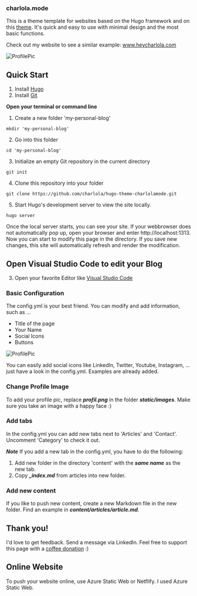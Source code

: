 ### charlola.mode

This is a theme template for websites based on the Hugo framework and on this [theme](https://github.com/nanxiaobei/hugo-paper). It's quick and easy to use with minimal design and the most basic functions.

Check out my website to see a similar example: www.heycharlola.com

![ProfilePic](static/images/screenshot.png)

## Quick Start

1. Install [Hugo](https://gohugo.io/installation/)
2. Install [Git](https://git-scm.com/book/en/v2/Getting-Started-Installing-Git)

**Open your terminal or command line**

1. Create a new folder 'my-personal-blog'

```console
mkdir 'my-personal-blog'
```

2. Go into this folder

```console
cd 'my-personal-blog'
```

3. Initialize an empty Git repository in the current directory

```console
git init
```

4. Clone this repository into your folder

```console
git clone https://github.com/charlola/hugo-theme-charlolamode.git
```

5. Start Hugo's development server to view the site locally.

```console
hugo server
```

Once the local server starts, you can see your site. If your webbrowser does not automatically pop up, open your browser and enter http://localhost:1313. Now you can start to modify this page in the directory. If you save new changes, this site will automatically refresh and render the modification.

## Open Visual Studio Code to edit your Blog

3. Open your favorite Editor like [Visual Studio Code](https://code.visualstudio.com/download)

### Basic Configuration

The config.yml is your best friend. You can modify and add information, such as ...

- Title of the page
- Your Name
- Social Icons
- Buttons

![ProfilePic](static/images/example.png)

You can easily add social icons like LinkedIn, Twitter, Youtube, Instagram, ... just have a look in the config.yml. Examples are already added.

### Change Profile Image

To add your profile pic, replace **_profil.png_** in the folder **_static/images_**. Make sure you take an image with a happy face :)

### Add tabs

In the config.yml you can add new tabs next to 'Articles' and 'Contact'. Uncomment 'Category' to check it out.

**_Note_**
If you add a new tab in the config.yml, you have to do the following:

1. Add new folder in the directory 'content' with the **_same name_** as the new tab.
2. Copy **_\_index.md_** from articles into new folder.

### Add new content

If you like to push new content, create a new Markdown file in the new folder. Find an example in **_content/articles/article.md_**.

## Thank you!

I'd love to get feedback. Send a message via LinkedIn. Feel free to support this page with a [coffee donation](https://ko-fi.com/heycharlola) :)

## Online Website

To push your website online, use Azure Static Web or Netflify. I used Azure Static Web.
